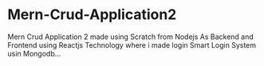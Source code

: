 # Mern-Crud-Application2
Mern Crud Application 2 made using Scratch from Nodejs As Backend and Frontend using Reactjs Technology where i made login Smart Login System usin Mongodb...
